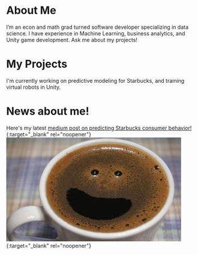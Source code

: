 # About Me
I’m an econ and math grad turned software developer specializing in data science. I have experience in Machine Learning, business analytics, and Unity game development. Ask me about my projects!

# My Projects
I'm currently working on predictive modeling for Starbucks, and training virtual robots in Unity. 

# News about me!
Here's my latest [medium post on predicting Starbucks consumer behavior!](https://medium.com/@AmishWarlord/predicting-starbucks-customer-behavior-119fc3a43480){:target="_blank" rel="noopener"}
[![Predicting Starbucks Consumer Behavior](/img/happycoffee.png)](https://medium.com/@AmishWarlord/predicting-starbucks-customer-behavior-119fc3a43480){:target="_blank" rel="noopener"}
